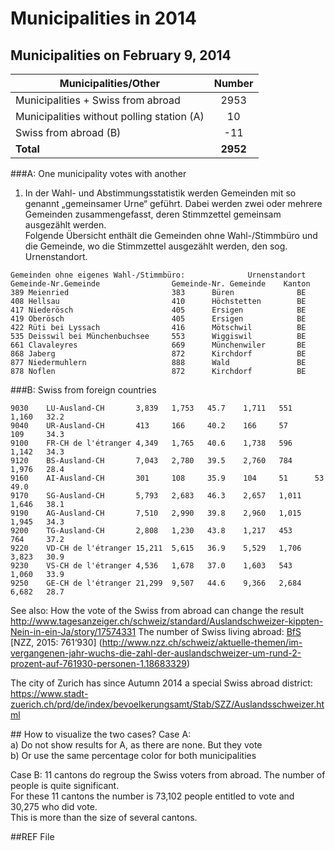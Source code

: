 # Municipalities in 2014

## Municipalities on February 9, 2014
 
| Municipalities/Other                       | Number    | 
|--------------------------------------------|:---------:|     
| Municipalities + Swiss from abroad         |    2953   |                                             
| Municipalities without polling station (A) |      10   |  
| Swiss from abroad (B)                      |     -11   |      
| **Total** 				                 |  **2952** |   
 


###A: One municipality votes with another

1) In der Wahl- und Abstimmungsstatistik werden Gemeinden mit so genannt „gemeinsamer Urne“ geführt. Dabei werden zwei oder mehrere Gemeinden zusammengefasst, deren Stimmzettel gemeinsam ausgezählt werden. 						
Folgende Übersicht enthält die Gemeinden ohne Wahl-/Stimmbüro und die Gemeinde, wo die Stimmzettel ausgezählt werden, den sog. Urnenstandort.	

``` 					
Gemeinden ohne eigenes Wahl-/Stimmbüro:				 Urnenstandort  		
Gemeinde-Nr.Gemeinde				Gemeinde-Nr. Gemeinde  	 Kanton  
389	Meienried						383  	 Büren  	 		BE     
408	Hellsau							410  	 Höchstetten  	 	BE    
417	Niederösch						405  	 Ersigen  	 		BE    
419	Oberösch						405  	 Ersigen  	 	 	BE     
422	Rüti bei Lyssach				416  	 Mötschwil  	 	BE  
535	Deisswil bei Münchenbuchsee		553  	 Wiggiswil  	 	BE    
661	Clavaleyres						669  	 Münchenwiler  	 	BE  
868	Jaberg							872  	 Kirchdorf  	 	BE    
877	Niedermuhlern					888  	 Wald  	 			BE  
878	Noflen							872  	 Kirchdorf  	 	BE      
``` 

###B: Swiss from foreign countries

``` 
9030	LU-Ausland-CH		3,839	1,753	45.7	1,711	551		1,160	32.2        
9040	UR-Ausland-CH		413		166		40.2	166		57		109		34.3       
9100	FR-CH de l'étranger	4,349	1,765	40.6	1,738	596		1,142	34.3      
9120	BS-Ausland-CH		7,043	2,780	39.5	2,760	784		1,976	28.4      
9160	AI-Ausland-CH		301		108		35.9	104		51		53		49.0      
9170	SG-Ausland-CH		5,793	2,683	46.3	2,657	1,011	1,646	38.1      
9190	AG-Ausland-CH		7,510	2,990	39.8	2,960	1,015	1,945	34.3      
9200	TG-Ausland-CH		2,808	1,230	43.8	1,217	453		764		37.2      
9220	VD-CH de l'étranger	15,211	5,615	36.9	5,529	1,706	3,823	30.9     
9230	VS-CH de l'étranger	4,536	1,678	37.0	1,603	543		1,060	33.9        
9250	GE-CH de l'étranger	21,299	9,507	44.6	9,366	2,684	6,682	28.7      
``` 

See also:
How the vote of the Swiss from abroad can change the result
http://www.tagesanzeiger.ch/schweiz/standard/Auslandschweizer-kippten-Nein-in-ein-Ja/story/17574331
The number of Swiss living abroad:
[BfS](http://www.bfs.admin.ch/bfs/portal/de/index/themen/01/02/blank/key/schweizer_im_ausland.html)
[NZZ, 2015: 761‘930] (http://www.nzz.ch/schweiz/aktuelle-themen/im-vergangenen-jahr-wuchs-die-zahl-der-auslandschweizer-um-rund-2-prozent-auf-761930-personen-1.18683329)

The city of Zurich has since Autumn 2014 a special Swiss abroad district:  
https://www.stadt-zuerich.ch/prd/de/index/bevoelkerungsamt/Stab/SZZ/Auslandsschweizer.html


## How to visualize the two cases?
Case A:    
a) Do not show results for A, as there are none. But they vote     
b) Or use the same percentage color for both municipalities    

Case B:
11 cantons do regroup the Swiss voters from abroad. The number of people is quite significant.     
For these 11 cantons the number is 73,102 people entitled to vote and 30,275 who did vote.     
This is more than the size of several cantons.    

##REF File





